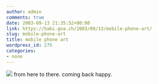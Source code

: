 ```yaml
---
author: admin
comments: true
date: 2003-09-13 21:35:52+00:00
link: https://habi.gna.ch/2003/09/13/mobile-phone-art/
slug: mobile-phone-art
title: mobile phone art
wordpress_id: 275
categories:
- none
---
```


[![](https://habi.gna.ch/blog/images/rueckenwind-tm.jpg)](https://habi.gna.ch/blog/images/rueckenwind.jpg)
from here to there.
coming back happy.
